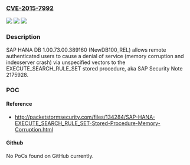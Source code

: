 ### [CVE-2015-7992](https://cve.mitre.org/cgi-bin/cvename.cgi?name=CVE-2015-7992)
![](https://img.shields.io/static/v1?label=Product&message=n%2Fa&color=blue)
![](https://img.shields.io/static/v1?label=Version&message=n%2Fa&color=blue)
![](https://img.shields.io/static/v1?label=Vulnerability&message=n%2Fa&color=brighgreen)

### Description

SAP HANA DB 1.00.73.00.389160 (NewDB100_REL) allows remote authenticated users to cause a denial of service (memory corruption and indexserver crash) via unspecified vectors to the EXECUTE_SEARCH_RULE_SET stored procedure, aka SAP Security Note 2175928.

### POC

#### Reference
- http://packetstormsecurity.com/files/134284/SAP-HANA-EXECUTE_SEARCH_RULE_SET-Stored-Procedure-Memory-Corruption.html

#### Github
No PoCs found on GitHub currently.

